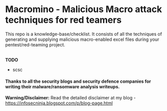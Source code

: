 # Macromino - Malicious Macro attack techniques for red teamers
This repo is a knowledge-base/checklist. It consists of all the techniques of generating and supplying malicious macro-enabled excel files during your pentest/red-teaming project.<br/><br/>
    
**TODO**
- scsc
#### Thanks to all the security blogs and security defence companies for writing their malware/ransomware analysis writeups.

**Warning/Disclaimer:** Read the detailed disclaimer at my blog - https://infosecninja.blogspot.com/p/blog-page.html
